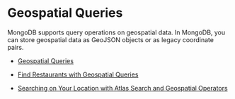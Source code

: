 # Geospatial Queries

MongoDB supports query operations on geospatial data. In MongoDB, you can store geospatial data as
GeoJSON objects or as legacy coordinate pairs.

* [Geospatial Queries](https://www.mongodb.com/docs/manual/geospatial-queries/)
* [Find Restaurants with Geospatial Queries](https://www.mongodb.com/docs/manual/tutorial/geospatial-tutorial/)

* [Searching on Your Location with Atlas Search and Geospatial Operators](https://www.youtube.com/watch?v=RQx0aHcl7Dw)

